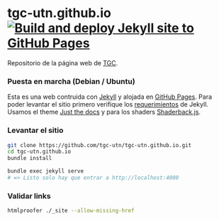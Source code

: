 # tgc-utn.github.io [![Build and deploy Jekyll site to GitHub Pages](https://github.com/tgc-utn/tgc-utn.github.io/actions/workflows/pages.yml/badge.svg)](https://github.com/tgc-utn/tgc-utn.github.io/actions/workflows/pages.yml)

Repositorio de la página web de [TGC](https://tgc-utn.github.io/).

### Puesta en marcha (Debian / Ubuntu)

Esta es una web contruida con [Jekyll](https://jekyllrb.com/) y alojada en [GitHub Pages](https://pages.github.com/). Para poder levantar el sitio primero verifique los [requerimientos](https://jekyllrb.com/docs/installation/#requirements) de Jekyll. 
Usamos el theme [Just the docs](https://github.com/just-the-docs/just-the-docs) y para los shaders [Shaderback.js](https://github.com/llewelld/shaderback.js).

### Levantar el sitio

```bash
git clone https://github.com/tgc-utn/tgc-utn.github.io.git
cd tgc-utn.github.io
bundle install

bundle exec jekyll serve
# => Listo solo hay que entrar a http://localhost:4000
```

### Validar links

```bash
htmlproofer ./_site --allow-missing-href 
```
